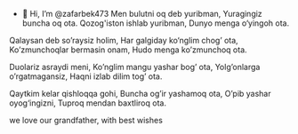 - 👋 Hi, I’m @zafarbek473
Men bulutni oq deb yuribman,
Yuragingiz buncha oq ota.
Qozog'iston ishlab yuribman,
Dunyo menga o‘yingoh ota.

Qalaysan deb so’raysiz holim,
Har galgiday ko‘nglim chog’ ota,
Ko’zmunchoqlar bermasin onam,
Hudo menga ko’zmunchoq ota.


Duolariz asraydi meni,
Ko’nglim mangu yashar bog’ ota,
Yolg’onlarga o’rgatmagansiz,
Haqni izlab dilim tog’ ota.

Qaytkim kelar qishloqqa gohi,
Buncha og’ir yashamoq ota,
O’pib yashar oyog‘ingizni,
Tuproq mendan baxtliroq ota.

<!---
zafarbek473/zafarbek473 is a ✨ special ✨ repository because its `README.md` (this file) appears on your GitHub profile.
You can click the Preview link to take a look at your changes.
--->
we love our grandfather, with best wishes
